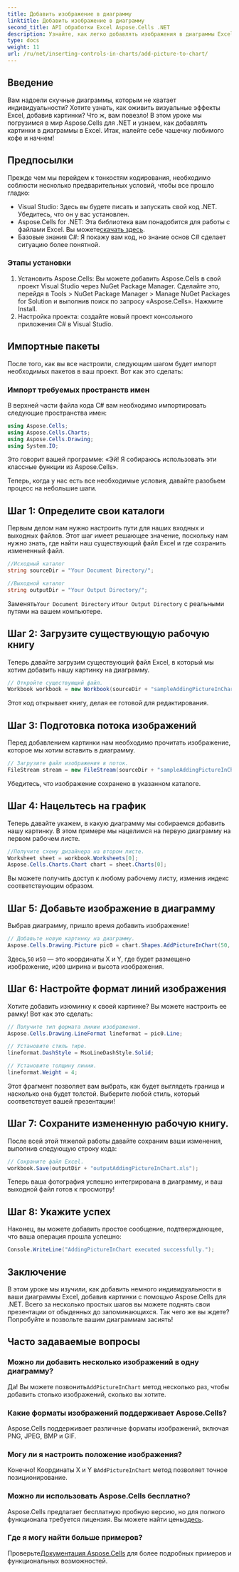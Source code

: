 ```yaml
---
title: Добавить изображение в диаграмму
linktitle: Добавить изображение в диаграмму
second_title: API обработки Excel Aspose.Cells .NET
description: Узнайте, как легко добавлять изображения в диаграммы Excel с помощью Aspose.Cells для .NET. Улучшите свои диаграммы и презентации всего за несколько простых шагов.
type: docs
weight: 11
url: /ru/net/inserting-controls-in-charts/add-picture-to-chart/
---
```

## Введение

Вам надоели скучные диаграммы, которым не хватает индивидуальности? Хотите узнать, как оживить визуальные эффекты Excel, добавив картинки? Что ж, вам повезло! В этом уроке мы погрузимся в мир Aspose.Cells для .NET и узнаем, как добавлять картинки в диаграммы в Excel. Итак, налейте себе чашечку любимого кофе и начнем!

## Предпосылки

Прежде чем мы перейдем к тонкостям кодирования, необходимо соблюсти несколько предварительных условий, чтобы все прошло гладко:

- Visual Studio: Здесь вы будете писать и запускать свой код .NET. Убедитесь, что он у вас установлен.
- Aspose.Cells for .NET: Эта библиотека вам понадобится для работы с файлами Excel. Вы можете[скачать здесь](https://releases.aspose.com/cells/net/).
- Базовые знания C#: Я покажу вам код, но знание основ C# сделает ситуацию более понятной.

### Этапы установки

1. Установить Aspose.Cells: Вы можете добавить Aspose.Cells в свой проект Visual Studio через NuGet Package Manager. Сделайте это, перейдя в Tools > NuGet Package Manager > Manage NuGet Packages for Solution и выполнив поиск по запросу «Aspose.Cells». Нажмите Install.
2. Настройка проекта: создайте новый проект консольного приложения C# в Visual Studio.

## Импортные пакеты

После того, как вы все настроили, следующим шагом будет импорт необходимых пакетов в ваш проект. Вот как это сделать:

### Импорт требуемых пространств имен

В верхней части файла кода C# вам необходимо импортировать следующие пространства имен:

```csharp
using Aspose.Cells;
using Aspose.Cells.Charts;
using Aspose.Cells.Drawing;
using System.IO;
```

Это говорит вашей программе: «Эй! Я собираюсь использовать эти классные функции из Aspose.Cells».

Теперь, когда у нас есть все необходимые условия, давайте разобьем процесс на небольшие шаги. 

## Шаг 1: Определите свои каталоги

Первым делом нам нужно настроить пути для наших входных и выходных файлов. Этот шаг имеет решающее значение, поскольку нам нужно знать, где найти наш существующий файл Excel и где сохранить измененный файл.

```csharp
//Исходный каталог
string sourceDir = "Your Document Directory/";

//Выходной каталог
string outputDir = "Your Output Directory/";
```

 Заменять`Your Document Directory` и`Your Output Directory` с реальными путями на вашем компьютере. 

## Шаг 2: Загрузите существующую рабочую книгу

Теперь давайте загрузим существующий файл Excel, в который мы хотим добавить нашу картинку на диаграмму.

```csharp
// Откройте существующий файл.
Workbook workbook = new Workbook(sourceDir + "sampleAddingPictureInChart.xls");
```

Этот код открывает книгу, делая ее готовой для редактирования.

## Шаг 3: Подготовка потока изображений

Перед добавлением картинки нам необходимо прочитать изображение, которое мы хотим вставить в диаграмму. 

```csharp
// Загрузите файл изображения в поток.
FileStream stream = new FileStream(sourceDir + "sampleAddingPictureInChart.png", FileMode.Open, FileAccess.Read);
```

Убедитесь, что изображение сохранено в указанном каталоге.

## Шаг 4: Нацельтесь на график

Теперь давайте укажем, в какую диаграмму мы собираемся добавить нашу картинку. В этом примере мы нацелимся на первую диаграмму на первом рабочем листе.

```csharp
//Получите схему дизайнера на втором листе.
Worksheet sheet = workbook.Worksheets[0];
Aspose.Cells.Charts.Chart chart = sheet.Charts[0];
```

Вы можете получить доступ к любому рабочему листу, изменив индекс соответствующим образом.

## Шаг 5: Добавьте изображение в диаграмму

Выбрав диаграмму, пришло время добавить изображение! 

```csharp
// Добавьте новую картинку на диаграмму.
Aspose.Cells.Drawing.Picture pic0 = chart.Shapes.AddPictureInChart(50, 50, stream, 200, 200);
```

 Здесь,`50` и`50` — это координаты X и Y, где будет размещено изображение, и`200` ширина и высота изображения.

## Шаг 6: Настройте формат линий изображения

Хотите добавить изюминку к своей картинке? Вы можете настроить ее рамку! Вот как это сделать:

```csharp
// Получите тип формата линии изображения.
Aspose.Cells.Drawing.LineFormat lineformat = pic0.Line; 

// Установите стиль тире.
lineformat.DashStyle = MsoLineDashStyle.Solid;

// Установите толщину линии.
lineformat.Weight = 4;    
```

Этот фрагмент позволяет вам выбрать, как будет выглядеть граница и насколько она будет толстой. Выберите любой стиль, который соответствует вашей презентации!

## Шаг 7: Сохраните измененную рабочую книгу.

После всей этой тяжелой работы давайте сохраним ваши изменения, выполнив следующую строку кода:

```csharp
// Сохраните файл Excel.
workbook.Save(outputDir + "outputAddingPictureInChart.xls");
```

Теперь ваша фотография успешно интегрирована в диаграмму, и ваш выходной файл готов к просмотру!

## Шаг 8: Укажите успех

Наконец, вы можете добавить простое сообщение, подтверждающее, что ваша операция прошла успешно:

```csharp
Console.WriteLine("AddingPictureInChart executed successfully.");
```

## Заключение

В этом уроке мы изучили, как добавить немного индивидуальности в ваши диаграммы Excel, добавив картинки с помощью Aspose.Cells для .NET. Всего за несколько простых шагов вы можете поднять свои презентации от обыденных до запоминающихся. Так чего же вы ждете? Попробуйте и позвольте вашим диаграммам засиять!

## Часто задаваемые вопросы

### Можно ли добавить несколько изображений в одну диаграмму?
 Да! Вы можете позвонить`AddPictureInChart` метод несколько раз, чтобы добавить столько изображений, сколько вы хотите.

### Какие форматы изображений поддерживает Aspose.Cells?
Aspose.Cells поддерживает различные форматы изображений, включая PNG, JPEG, BMP и GIF.

### Могу ли я настроить положение изображения?
 Конечно! Координаты X и Y в`AddPictureInChart` метод позволяет точное позиционирование.

### Можно ли использовать Aspose.Cells бесплатно?
 Aspose.Cells предлагает бесплатную пробную версию, но для полного функционала требуется лицензия. Вы можете найти цены[здесь](https://purchase.aspose.com/buy).

### Где я могу найти больше примеров?
 Проверьте[Документация Aspose.Cells](https://reference.aspose.com/cells/net/) для более подробных примеров и функциональных возможностей.